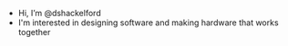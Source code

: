 - Hi, I’m @dshackelford
- I'm interested in designing software and making hardware that works together

